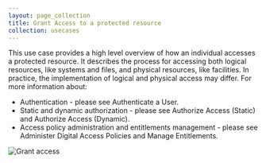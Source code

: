 ```yaml
---
layout: page_collection
title: Grant Access to a protected resource
collection: usecases
---
```

This use case provides a high level overview of how an individual accesses a protected resource. It describes the process for accessing both logical resources, like systems and files, and physical resources, like facilities. In practice, the implementation of logical and physical access may differ.
For more information about:

* Authentication - please see Authenticate a User.
* Static and dynamic authorization - please see Authorize Access (Static) and Authorize Access (Dynamic).
* Access policy administration and entitlements management - please see Administer Digital Access Policies and Manage Entitlements.

![Grant access](../../img/GrantAccess.png)
